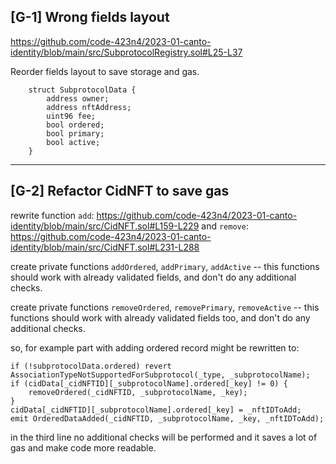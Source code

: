 
## [G-1] Wrong fields layout 
https://github.com/code-423n4/2023-01-canto-identity/blob/main/src/SubprotocolRegistry.sol#L25-L37

Reorder fields layout to save storage and gas.
```solidity
    struct SubprotocolData {
        address owner;
        address nftAddress;
        uint96 fee;
        bool ordered;
        bool primary;
        bool active;
    }
```

----

## [G-2] Refactor CidNFT to save gas

rewrite function ```add```: https://github.com/code-423n4/2023-01-canto-identity/blob/main/src/CidNFT.sol#L159-L229 and ```remove```: https://github.com/code-423n4/2023-01-canto-identity/blob/main/src/CidNFT.sol#L231-L288

create private  functions ```addOrdered```, ```addPrimary```, ```addActive``` -- this functions should work with already validated fields, and don't do any additional checks.

create private functions ```removeOrdered```, ```removePrimary```, ```removeActive```  -- this functions should work with already validated fields too, and don't do any additional checks.

so, for example part with adding ordered record might be rewritten to:

```solidity
if (!subprotocolData.ordered) revert AssociationTypeNotSupportedForSubprotocol(_type, _subprotocolName);
if (cidData[_cidNFTID][_subprotocolName].ordered[_key] != 0) {
    removeOrdered(_cidNFTID, _subprotocolName, _key);
}
cidData[_cidNFTID][_subprotocolName].ordered[_key] = _nftIDToAdd;
emit OrderedDataAdded(_cidNFTID, _subprotocolName, _key, _nftIDToAdd);
```

in the third line no additional checks will be performed and it saves a lot of gas and make code more readable.

